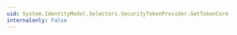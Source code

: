 ```yaml
---
uid: System.IdentityModel.Selectors.SecurityTokenProvider.GetTokenCore(System.TimeSpan)
internalonly: False
---
```

